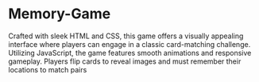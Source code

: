 # Memory-Game
Crafted with sleek HTML and CSS, this game offers a visually appealing interface where players can engage in a classic card-matching challenge. Utilizing JavaScript, the game features smooth animations and responsive gameplay. Players flip cards to reveal images and must remember their locations to match pairs
